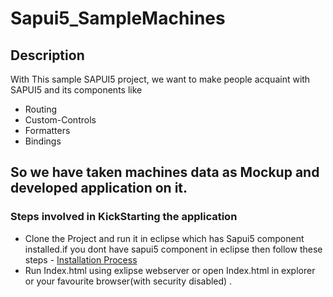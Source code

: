 
# Sapui5_SampleMachines

## Description 
With This sample SAPUI5 project, we want to make people acquaint with SAPUI5 and its components like 
* Routing
* Custom-Controls
* Formatters
* Bindings

## So we have taken machines data as Mockup and developed application on it.
### Steps involved in KickStarting the application


-  Clone the Project and run it in eclipse which has Sapui5 component installed.if you dont have sapui5 component in eclipse then follow these steps - [Installation Process](http://scn.sap.com/community/developer-center/front-end/blog/2013/06/01/how-to-install-a-basic-development-environment-for-sapui5)
-  Run Index.html using exlipse webserver or open Index.html in explorer or your favourite browser(with security disabled) .

